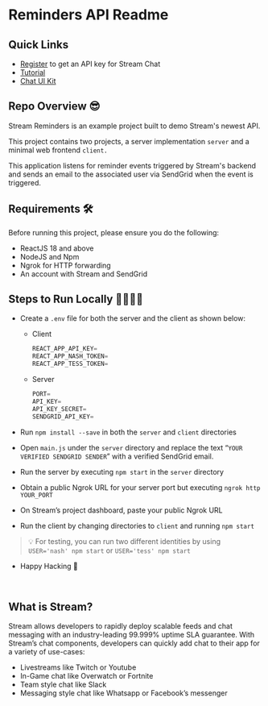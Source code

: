 # Reminders API Readme

## Quick Links

- [Register](https://getstream.io/chat/trial/) to get an API key for Stream Chat
- [Tutorial](https://getstream.io/chat/)
- [Chat UI Kit](https://getstream.io/chat/ui-kit/)

## Repo Overview 😎

Stream Reminders is an example project built to demo Stream's newest API.

This project contains two projects, a server implementation `server` and a minimal web frontend `client.`

This application listens for reminder events triggered by Stream's backend and sends an email to the associated user via SendGrid when the event is triggered.

## Requirements 🛠

Before running this project, please ensure you do the following:

- ReactJS 18 and above
- NodeJS and Npm
- Ngrok for HTTP forwarding
- An account with Stream and SendGrid

## Steps to Run Locally 🧑‍💻👩‍💻

- Create a `.env` file for both the server and the client as shown below:
    - Client

        ```jsx
        REACT_APP_API_KEY=
        REACT_APP_NASH_TOKEN=
        REACT_APP_TESS_TOKEN=
        ```

    - Server

        ```jsx
        PORT=
        API_KEY=
        API_KEY_SECRET=
        SENDGRID_API_KEY=
        ```

- Run `npm install --save` in both the `server` and `client` directories
- Open `main.js` under the `server` directory and replace the text “`YOUR VERIFIED SENDGRID SENDER`” with a verified SendGrid email.
- Run the server by executing `npm start` in the `server` directory
- Obtain a public Ngrok URL for your server port but executing `ngrok http YOUR_PORT`
- On Stream’s project dashboard, paste your public Ngrok URL
- Run the client by changing directories to `client` and running `npm start`

> 💡 For testing, you can run two different identities by using `USER='nash' npm start` or `USER='tess' npm start`

- Happy Hacking 🎉

<br/>

## What is Stream?

Stream allows developers to rapidly deploy scalable feeds and chat messaging with an industry-leading 99.999% uptime SLA guarantee. With Stream’s chat components, developers can quickly add chat to their app for a variety of use-cases:

- Livestreams like Twitch or Youtube
- In-Game chat like Overwatch or Fortnite
- Team style chat like Slack
- Messaging style chat like Whatsapp or Facebook’s messenger

